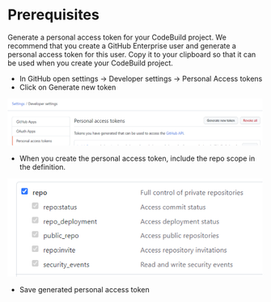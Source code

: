 # Prerequisites

Generate a personal access token for your CodeBuild project. 
We recommend that you create a GitHub Enterprise user and generate a personal access token for this user. 
Copy it to your clipboard so that it can be used when you create your CodeBuild project. 

- In GitHub open settings -> Developer settings -> Personal Access tokens
- Click on Generate new token 

![Screenshot](../../img/codePipeline_1.PNG)


- When you create the personal access token, include the repo scope in the definition. 

![Screenshot](../../img/codePipeline_2.png)

- Save generated personal access token 